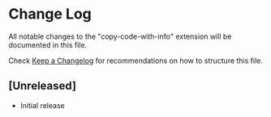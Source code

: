 # Change Log

All notable changes to the "copy-code-with-info" extension will be documented in this file.

Check [Keep a Changelog](http://keepachangelog.com/) for recommendations on how to structure this file.

## [Unreleased]

- Initial release